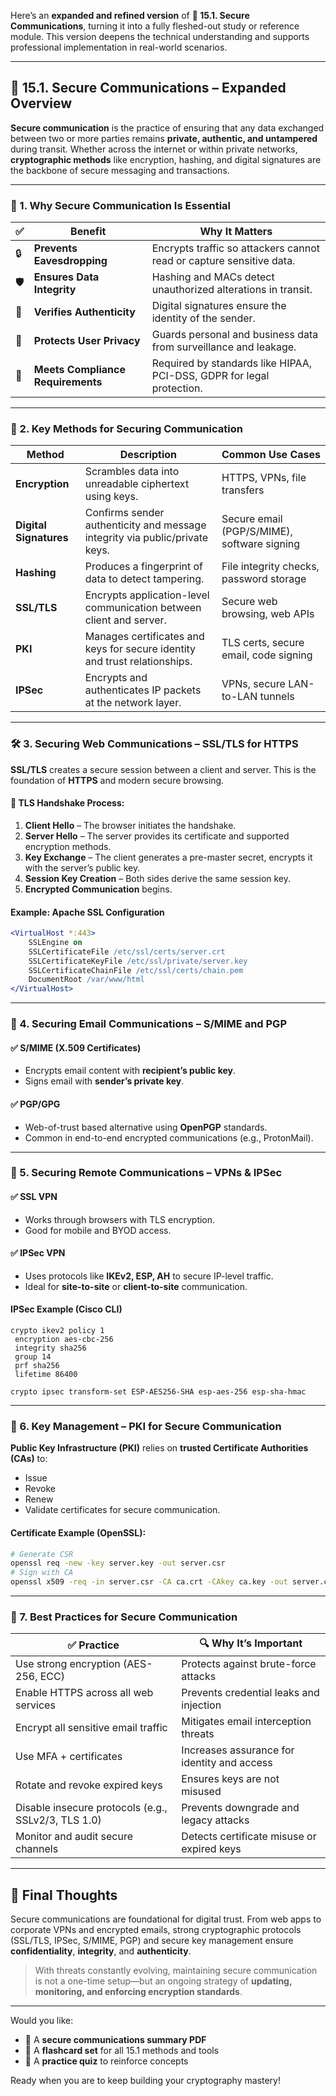 Here’s an **expanded and refined version** of **🔐 15.1. Secure Communications**, turning it into a fully fleshed-out study or reference module. This version deepens the technical understanding and supports professional implementation in real-world scenarios.

---

## 🔐 **15.1. Secure Communications – Expanded Overview**

**Secure communication** is the practice of ensuring that any data exchanged between two or more parties remains **private, authentic, and untampered** during transit. Whether across the internet or within private networks, **cryptographic methods** like encryption, hashing, and digital signatures are the backbone of secure messaging and transactions.

---

### 🌟 1. Why Secure Communication Is Essential

| ✅ | **Benefit**                        | **Why It Matters** |
|-----|----------------------------------|---------------------|
| 🔒 | **Prevents Eavesdropping**        | Encrypts traffic so attackers cannot read or capture sensitive data. |
| 🛡️ | **Ensures Data Integrity**        | Hashing and MACs detect unauthorized alterations in transit. |
| 👤 | **Verifies Authenticity**         | Digital signatures ensure the identity of the sender. |
| 🔐 | **Protects User Privacy**         | Guards personal and business data from surveillance and leakage. |
| 📜 | **Meets Compliance Requirements** | Required by standards like HIPAA, PCI-DSS, GDPR for legal protection. |

---

### 🔑 2. Key Methods for Securing Communication

| **Method**           | **Description**                                                                 | **Common Use Cases**                       |
|----------------------|----------------------------------------------------------------------------------|--------------------------------------------|
| **Encryption**       | Scrambles data into unreadable ciphertext using keys.                            | HTTPS, VPNs, file transfers                |
| **Digital Signatures** | Confirms sender authenticity and message integrity via public/private keys.     | Secure email (PGP/S/MIME), software signing |
| **Hashing**          | Produces a fingerprint of data to detect tampering.                              | File integrity checks, password storage    |
| **SSL/TLS**          | Encrypts application-level communication between client and server.              | Secure web browsing, web APIs              |
| **PKI**              | Manages certificates and keys for secure identity and trust relationships.       | TLS certs, secure email, code signing      |
| **IPSec**            | Encrypts and authenticates IP packets at the network layer.                      | VPNs, secure LAN-to-LAN tunnels            |

---

### 🛠️ 3. Securing Web Communications – **SSL/TLS for HTTPS**

**SSL/TLS** creates a secure session between a client and server. This is the foundation of **HTTPS** and modern secure browsing.

#### 🔄 TLS Handshake Process:
1. **Client Hello** – The browser initiates the handshake.
2. **Server Hello** – The server provides its certificate and supported encryption methods.
3. **Key Exchange** – The client generates a pre-master secret, encrypts it with the server’s public key.
4. **Session Key Creation** – Both sides derive the same session key.
5. **Encrypted Communication** begins.

#### Example: Apache SSL Configuration
```apache
<VirtualHost *:443>
    SSLEngine on
    SSLCertificateFile /etc/ssl/certs/server.crt
    SSLCertificateKeyFile /etc/ssl/private/server.key
    SSLCertificateChainFile /etc/ssl/certs/chain.pem
    DocumentRoot /var/www/html
</VirtualHost>
```

---

### 📧 4. Securing Email Communications – **S/MIME and PGP**

#### ✅ **S/MIME (X.509 Certificates)**  
- Encrypts email content with **recipient’s public key**.
- Signs email with **sender’s private key**.

#### ✅ **PGP/GPG**
- Web-of-trust based alternative using **OpenPGP** standards.
- Common in end-to-end encrypted communications (e.g., ProtonMail).

---

### 🔐 5. Securing Remote Communications – **VPNs & IPSec**

#### ✅ **SSL VPN**
- Works through browsers with TLS encryption.
- Good for mobile and BYOD access.

#### ✅ **IPSec VPN**
- Uses protocols like **IKEv2, ESP, AH** to secure IP-level traffic.
- Ideal for **site-to-site** or **client-to-site** communication.

#### IPSec Example (Cisco CLI)
```cisco
crypto ikev2 policy 1
 encryption aes-cbc-256
 integrity sha256
 group 14
 prf sha256
 lifetime 86400

crypto ipsec transform-set ESP-AES256-SHA esp-aes-256 esp-sha-hmac
```

---

### 🔑 6. Key Management – **PKI for Secure Communication**

**Public Key Infrastructure (PKI)** relies on **trusted Certificate Authorities (CAs)** to:
- Issue
- Revoke
- Renew
- Validate certificates for secure communication.

#### Certificate Example (OpenSSL):
```bash
# Generate CSR
openssl req -new -key server.key -out server.csr
# Sign with CA
openssl x509 -req -in server.csr -CA ca.crt -CAkey ca.key -out server.crt -CAcreateserial
```

---

### 🧠 7. Best Practices for Secure Communication

| ✅ Practice                            | 🔍 Why It’s Important |
|----------------------------------------|------------------------|
| Use strong encryption (AES-256, ECC)   | Protects against brute-force attacks |
| Enable HTTPS across all web services   | Prevents credential leaks and injection |
| Encrypt all sensitive email traffic    | Mitigates email interception threats |
| Use MFA + certificates                 | Increases assurance for identity and access |
| Rotate and revoke expired keys         | Ensures keys are not misused |
| Disable insecure protocols (e.g., SSLv2/3, TLS 1.0) | Prevents downgrade and legacy attacks |
| Monitor and audit secure channels      | Detects certificate misuse or expired keys |

---

## 🚀 Final Thoughts

Secure communications are foundational for digital trust. From web apps to corporate VPNs and encrypted emails, strong cryptographic protocols (SSL/TLS, IPSec, S/MIME, PGP) and secure key management ensure **confidentiality**, **integrity**, and **authenticity**.

> With threats constantly evolving, maintaining secure communication is not a one-time setup—but an ongoing strategy of **updating, monitoring, and enforcing encryption standards**.

---

Would you like:
- 📄 A **secure communications summary PDF**
- 🎴 A **flashcard set** for all 15.1 methods and tools
- 🧠 A **practice quiz** to reinforce concepts

Ready when you are to keep building your cryptography mastery!
